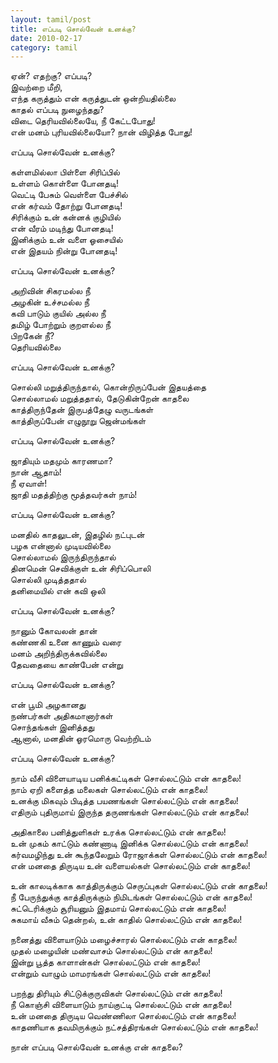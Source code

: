 ```yaml
---
layout: tamil/post
title: எப்படி சொல்வேன் உனக்கு?
date: 2010-02-17
category: tamil
---
```

<p>
ஏன்? எதற்கு? எப்படி? <br />
இவற்றை மீறி, <br />
எந்த கருத்தும் என் கருத்துடன் ஒன்றியதில்லை <br />
காதல் எப்படி நுழைந்தது? <br />
விடை தெரியவில்லையே, நீ கேட்டபோது!<br />
என் மனம் புரியவில்லையோ? நான் விழித்த போது!
</p>

<p>எப்படி சொல்வேன் உனக்கு? </p>

<p>
கள்ளமில்லா பிள்ளை சிரிப்பில் <br />
உள்ளம் கொள்ளை போனதடி!<br />
வெட்டி பேசும் வெள்ளை பேச்சில் <br />
என் கர்வம் தோற்று போனதடி!<br />
சிரிக்கும் உன் கன்னக் குழியில் <br />
என் வீரம் மடிந்து போனதடி!<br />
இனிக்கும் உன் வளை ஓசையில் <br />
என் இதயம் நின்று போனதடி!
</p>

<p>எப்படி சொல்வேன் உனக்கு? </p>

<p>
அறிவின் சிகரமல்ல நீ <br />
அழகின் உச்சமல்ல நீ <br />
கவி பாடும் குயில் அல்ல நீ <br />
தமிழ் போற்றும் குறளல்ல நீ <br />
பிறகேன் நீ? <br />
தெரியவில்லை
</p>

<p>எப்படி சொல்வேன் உனக்கு? </p>

<p>
சொல்லி மறுத்திருந்தால், கொன்றிருப்பேன் இதயத்தை <br />
சொல்லாமல் மறுத்ததால், தேடுகின்றேன் காதலை<br />
காத்திருந்தேன் இருபத்தேழு வருடங்கள் <br />
காத்திருப்பேன் எழுநூறு ஜென்மங்கள்
</p>

<p>எப்படி சொல்வேன் உனக்கு? </p>

<p>
ஜாதியும் மதமும் காரணமா? <br />
நான் ஆதாம்! <br />
நீ ஏவாள்! <br />
ஜாதி மதத்திற்கு மூத்தவர்கள் நாம்!
</p>

<p>எப்படி சொல்வேன் உனக்கு? </p>

<p>
மனதில் காதலுடன், இதழில் நட்புடன் <br />
பழக என்னால் முடியவில்லை <br />
சொல்லாமல் இருந்திருந்தால் <br />
தினமென் செவிக்குள் உன் சிரிப்பொலி <br />
சொல்லி முடித்ததால் <br />
தனிமையில் என் கவி ஒலி
</p>

<p>எப்படி சொல்வேன் உனக்கு? </p>

<p>
நானும் கோவலன் தான் <br />
கண்ணகி உனை காணும் வரை <br />
மனம் அறிந்திருக்கவில்லை <br />
தேவதையை காண்பேன் என்று
</p>

<p>எப்படி சொல்வேன் உனக்கு? </p>

<p>
என் பூமி அழகானது <br />
நண்பர்கள் அதிகமானார்கள் <br />
சொந்தங்கள் இனித்தது <br />
ஆனால், மனதின் ஓரமொரு வெற்றிடம்
</p>

<p>எப்படி சொல்வேன் உனக்கு? </p>

<p>
நாம் வீசி விளையாடிய பனிக்கட்டிகள் சொல்லட்டும் என் காதலை! <br />
நாம் ஏறி களைத்த மலைகள் சொல்லட்டும் என் காதலை! <br />
உனக்கு மிகவும் பிடித்த பயணங்கள்  சொல்லட்டும் என் காதலை! <br />
எதிரும் புதிருமாய் இருந்த தருணங்கள் சொல்லட்டும் என் காதலை!
</p>

<p>
அதிகாலை பனித்துளிகள் உரக்க சொல்லட்டும் என் காதலை! <br />
உன் முகம் காட்டும் கண்ணாடி இனிக்க சொல்லட்டும் என் காதலை! <br />
கர்வமழிந்து உன் கூந்தலேறும் ரோஜாக்கள் சொல்லட்டும் என் காதலை! <br />
என் மனதை திருடிய உன் வளையல்கள் சொல்லட்டும் என் காதலை!
</p>

<p>
உன் காலடிக்காக காத்திருக்கும் செருப்புகள் சொல்லட்டும் என் காதலை! <br />
நீ பேருந்துக்கு காத்திருக்கும் நிமிடங்கள் சொல்லட்டும் என் காதலை! <br />
சுட்டெரிக்கும் சூரியனும் இதமாய் சொல்லட்டும் என் காதலை! <br />
சுகமாய் வீசும் தென்றல், உன் காதில் சொல்லட்டும் என் காதலை!
</p>

<p>
நனைத்து விளையாடும் மழைச்சாரல்  சொல்லட்டும் என் காதலை! <br />
முதல் மழையின் மண்வாசம் சொல்லட்டும் என் காதலை! <br />
இன்று பூத்த காளான்கள்  சொல்லட்டும் என் காதலை! <br />
என்றும் வாழும் மாமரங்கள் சொல்லட்டும் என் காதலை!
</p>

<p>
பறந்து திரியும் சிட்டுக்குருவிகள் சொல்லட்டும் என் காதலை! <br />
நீ கொஞ்சி விளையாடும் நாய்குட்டி சொல்லட்டும் என் காதலை! <br />
உன் மனதை திருடிய வெண்ணிலா சொல்லட்டும் என் காதலை! <br />
காதணியாக தவமிருக்கும் நட்சத்திரங்கள்  சொல்லட்டும் என் காதலை!
</p>

<p>நான் எப்படி சொல்வேன் உனக்கு என் காதலை? </p>
